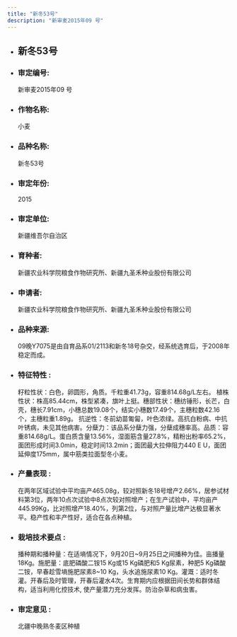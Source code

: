 ```yaml
---
title: "新冬53号"
description: "新审麦2015年09 号"
---
```

* ## 新冬53号
* ###  审定编号:  
   新审麦2015年09 号

*  ### 作物名称:  
   小麦

*   ###  品种名称: 
    新冬53号

*   ### 审定年份: 
    2015

*   ### 审定单位:  
    新疆维吾尔自治区

*   ### 育种者:  
    新疆农业科学院粮食作物研究所、新疆九圣禾种业股份有限公司

*   ### 申请者:  
    新疆农业科学院粮食作物研究所、新疆九圣禾种业股份有限公司

*   ### 品种来源:  
    09晚Y7075是由自育品系01/2113和新冬18号杂交，经系统选育后，于2008年稳定而成。

*   ### 特征特性 : 
    籽粒性状：白色，卵圆形，角质。千粒重41.73g，容重814.68g/L左右。 植株性状：株高85.44cm，株型紧凑，旗叶上挺。穗部性状：穗纺锤形，长芒，白壳，穗长7.91cm，小穗总数19.08个，结实小穗数17.49个，主穗粒数42.16个，主穗粒重1.89g。 抗逆性：冬前幼苗匍匐，叶色浓绿。高抗白粉病、中抗叶锈病，未见其他病害。分蘖力：该品系分蘖力强，分蘖成穗率高。品质：容重814.68g/L。蛋白质含量13.56%，湿面筋含量27.8%，精粉出粉率65.2%，面团形成时间3.0min，稳定时间13.2min；面团最大拉伸阻力440 E U，面团延伸度175mm，属中筋类拉面型冬小麦。

*   ### 产量表现 : 
    在两年区域试验中平均亩产465.08g，较对照新冬18号增产2.66%，居参试材料第3位，两年10点次试验中8点次较对照增产；在生产试验中，平均亩产445.99Kg，比对照增产18.40%，列第2位，与对照产量比增产达极显著水平。稳产性和丰产性好，适合在各点种植。

*   ### 栽培技术要点 : 
    播种期和播种量：在适墒情况下，9月20日~9月25日之间播种为佳。亩播量18Kg。施肥量：底肥磷酸二铵15 Kg或15 Kg磷肥和5 Kg尿素，种肥5 Kg磷酸二铵，早春趁雪墒施肥尿素8~10 Kg，头水追施尿素10 Kg。灌溉：适时冬灌。开春后及时管理，开春后灌水4次。生育期内应根据田间长势和群体结构，适当利用化控技术, 使产量潜力充分发挥。防治杂草和病虫害。

*   ### 审定意见 : 
    北疆中晚熟冬麦区种植
